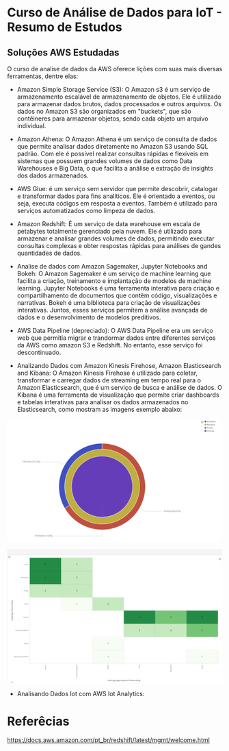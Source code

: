 # Curso de Análise de  Dados para IoT - Resumo de Estudos

## Soluções AWS Estudadas

O curso de analise de dados da AWS oferece lições com suas mais diversas ferramentas, dentre elas:

- Amazon Simple Storage Service (S3): O Amazon s3 é um serviço de armazenamento escalável de armazenamento de objetos. Ele é utilizado para armazenar dados brutos, dados processados e outros arquivos. Os dados no Amazon S3 são organizados em "buckets", que são contêineres para armazenar objetos, sendo cada objeto um arquivo individual.

- Amazon Athena: O Amazon Athena é um serviço de consulta de dados que permite analisar dados diretamente no Amazon S3 usando SQL padrão. Com ele é possível realizar consultas rápidas e flexíveis em sistemas que possuem grandes volumes de dados como Data Warehouses e Big Data, o que facilita a análise e extração de insights dos dados armazenados.

- AWS Glue: é um serviço sem servidor que permite descobrir, catalogar e transformar dados para fins analíticos. Ele é orientado a eventos, ou seja, executa códigos em resposta a eventos. Também é utilizado para serviços automatizados como limpeza de dados.

- Amazon Redshift: É um serviço de data warehouse em escala de petabytes totalmente gerenciado pela nuvem. Ele é utilizado para armazenar e analisar grandes volumes de dados, permitindo executar consultas complexas e obter respostas rápidas para análises de gandes quantidades de dados.

- Analise de dados com Amazon Sagemaker, Jupyter Notebooks and Bokeh: O Amazon Sagemaker é um serviço de machine learning que facilita a criação, treinamento e implantação de modelos de machine learning. Jupyter Notebooks é uma ferramenta interativa para criação e compartilhamento de documentos que contêm código, visualizações e narrativas. Bokeh é uma biblioteca para criação de visualizações interativas. Juntos, esses serviços permitem a análise avançada de dados e o desenvolvimento de modelos preditivos.

- AWS Data Pipeline (depreciado): O AWS Data Pipeline era um serviço web que permitia migrar e trandormar dados entre diferentes serviços da AWS como amazon S3 e Redshift. No entanto, esse serviço foi descontinuado.

- Analizando Dados com Amazon Kinesis Firehose, Amazon Elasticsearch and Kibana: O Amazon Kinesis Firehose é utilizado para coletar, transformar e carregar dados de streaming em tempo real para o Amazon Elasticsearch, que é um serviço de busca e análise de dados. O Kibana é uma ferramenta de visualização que permite criar dashboards e tabelas interativas para analisar os dados armazenados no Elasticsearch, como mostram as imagens exemplo abaixo:

![grafico pizza](/images/lab7visual1.png)

![grafico heatmap](/images/heatmap.png)




- Analisando Dados Iot com AWS Iot Analytics: 




# Referêcias

https://docs.aws.amazon.com/pt_br/redshift/latest/mgmt/welcome.html
